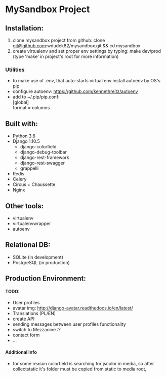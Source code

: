 # MySandbox Project

## Installation:
1. clone mysandbox project from github: clone git@github.com:wdudek82/mysandbox.git && cd mysandbox
2. create virtualenv and set proper env settings by typing: make dev/prod (type 'make' in project's root for more information) 

### Utilities
- to make use of .env, that auto-starts virtual env install autoenv by OS's pip
- configure autoenv: https://github.com/kennethreitz/autoenv
- add to ~/.pip/pip.conf:<br>
[global]<br>
    format = columns

## Built with:
- Python 3.6
- Django 1.10.5
    - django-colorfield
    - django-debug-toolbar
    - django-rest-framework
    - django-rest-swagger
    - grappelli
- Redis
- Celery
- Circus + Chaussette
- Nginx

## Other tools:
- virtualenv
- virtualenvwrapper
- autoenv

## Relational DB:
- SQLite (in development)
- PostgreSQL (in production)


## Production Environment:

#### TODO:
- User profiles
- avatar img: http://django-avatar.readthedocs.io/en/latest/
- Translations (PL/EN)
- create API
- sending messages between user profiles functionality
- switch to Mezzanine :?
- contact form
- ...

#### Additional Info
- for some reason colorfield is searching for jscolor in media, so after collectstatic it's folder must be copied
 from static to media root,